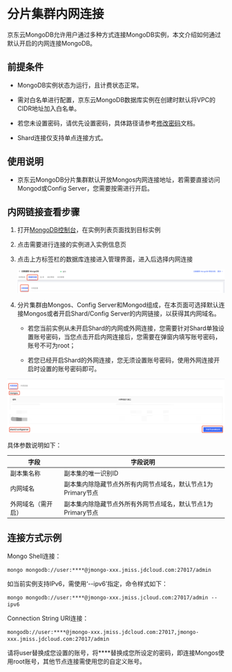 # 分片集群内网连接

京东云MongoDB允许用户通过多种方式连接MongoDB实例，本文介绍如何通过默认开启的内网连接MongoDB。



## 前提条件

- MongoDB实例状态为运行，且计费状态正常。

- 需对白名单进行配置，京东云MongoDB数据库实例在创建时默认将VPC的CIDR地址加入白名单。

- 若您未设置密码，请优先设置密码，具体路径请参考[修改密码](../Reset-Password.md)文档。

- Shard连接仅支持单点连接方式。

## 使用说明

- 京东云MongoDB分片集群默认开放Mongos内网连接地址，若需要直接访问Mongod或Config Server，您需要按需进行开启。



## 内网链接查看步骤

1. 打开[MongoDB控制台](https://mongodb-console.jdcloud.com/mongodb)，在实例列表页面找到目标实例

2. 点击需要进行连接的实例进入实例信息页

3. 点击上方标签栏的数据库连接进入管理界面，进入后选择内网连接

   ![img](../../../../../image/mongodb/openShardIntranet.png)

   

4. 分片集群由Mongos、Config Server和Mongod组成，在本页面可选择默认连接Mongos或者开启Shard/Config Server的内网链接，以获得其内网域名。

   - 若您当前实例从未开启Shard的内网或外网连接，您需要针对Shard单独设置账号密码，当您点击开启内网连接后，您需要在弹窗内填写账号密码，账号不可为root；

   - 若您已经开启Shard的外网连接，您无须设置账号密码，使用外网连接开启时设置的账号密码即可。

![img](../../../../../image/mongodb/openShardIntranet-2.png)

具体参数说明如下：

| 字段               | 字段说明                                                     |
| ------------------ | ------------------------------------------------------------ |
| 副本集名称         | 副本集的唯一识别ID                                           |
| 内网域名           | 副本集内除隐藏节点外所有内网节点域名，默认节点1为Primary节点 |
| 外网域名（需开启） | 副本集内除隐藏节点外所有外网节点域名，默认节点1为Primary节点 |



## 连接方式示例

Mongo Shell连接：

```
mongo mongodb://user:****@jmongo-xxx.jmiss.jdcloud.com:27017/admin
```

如当前实例支持IPv6，需使用‘--ipv6’指定，命令样式如下：

```
mongo mongodb://user:****@jmongo-xxx.jmiss.jcloud.com:27017/admin --ipv6
```

Connection String URI连接：

```
mongodb://user:****@jmongo-xxx.jmiss.jdcloud.com:27017,jmongo-xxx.jmiss.jdcloud.com:27017/admin
```

请将user替换成您设置的账号，将\****替换成您所设定的密码，即连接Mongos使用root账号，其他节点连接需使用您的自定义账号。